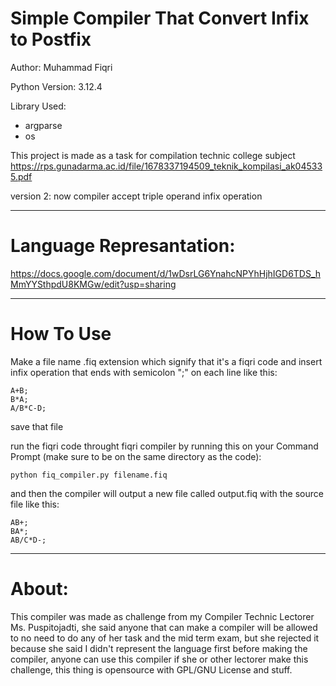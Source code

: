 # Simple Compiler That Convert Infix to Postfix

Author: Muhammad Fiqri

Python Version: 3.12.4

Library Used:
- argparse
- os

This project is made as a task for compilation technic college subject
https://rps.gunadarma.ac.id/file/1678337194509_teknik_kompilasi_ak045335.pdf

version 2: now compiler accept triple operand infix operation
<hr>

# Language Represantation:
https://docs.google.com/document/d/1wDsrLG6YnahcNPYhHjhIGD6TDS_hMmYYSthpdU8KMGw/edit?usp=sharing

<hr>

# How To Use

Make a file name .fiq extension which signify that it's a fiqri code and insert infix operation that ends with semicolon ";" on each line like this:
```
A+B;
B*A;
A/B*C-D;
```
save that file

run the fiqri code throught fiqri compiler by running this on your Command Prompt (make sure to be on the same directory as the code):
```
python fiq_compiler.py filename.fiq
```

and then the compiler will output a new file called output.fiq with the source file like this:
```
AB+;
BA*;
AB/C*D-;
```

<hr>

# About:
This compiler was made as challenge from my Compiler Technic Lectorer Ms. Puspitojadti, she said anyone that can make a compiler will be allowed to no need to do any of her task and the mid term exam, but she rejected it because she said I didn't represent the language first before making the compiler, anyone can use this compiler if she or other lectorer make this challenge, this thing is opensource with GPL/GNU License and stuff.
